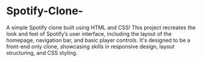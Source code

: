 # Spotify-Clone-
A simple Spotify clone built using HTML and CSS! This project recreates the look and feel of Spotify’s user interface, including the layout of the homepage, navigation bar, and basic player controls. It's designed to be a front-end only clone, showcasing skills in responsive design, layout structuring, and CSS styling.
